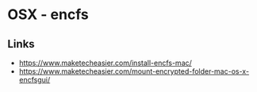 # OSX - encfs



## Links

* https://www.maketecheasier.com/install-encfs-mac/
* https://www.maketecheasier.com/mount-encrypted-folder-mac-os-x-encfsgui/



